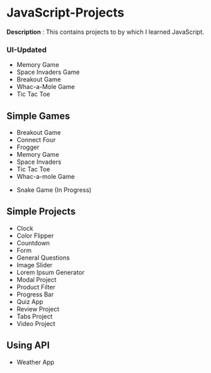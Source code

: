 # JavaScript-Projects
**Description** : This contains projects to by which I learned JavaScript.

### UI-Updated
- Memory Game
- Space Invaders Game
- Breakout Game
- Whac-a-Mole Game
- Tic Tac Toe

## Simple Games
- Breakout Game
- Connect Four 
- Frogger
- Memory Game
- Space Invaders
- Tic Tac Toe
- Whac-a-mole Game
<!-- Continue... -->
- Snake Game (In Progress)

## Simple Projects
- Clock
- Color Flipper
- Countdown
- Form
- General Questions
- Image Slider
- Lorem Ipsum Generator
- Modal Project
- Product Filter
- Progress Bar
- Quiz App
- Review Project
- Tabs Project
- Video Project

## Using API
- Weather App
